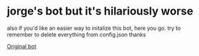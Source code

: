 jorge's bot but it's hilariously worse
======================================
also if you'd like an easier way to initalize this bot, here you go. try to remember to delete everything from config.json thanks

[Original bot](https://github.com/jorgeberrex/YouBOT)
